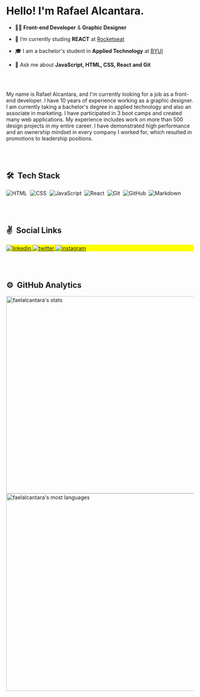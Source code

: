 <!--
**faelalcantara/faelalcantara** is a ✨ _special_ ✨ repository because its `README.md` (this file) appears on your GitHub profile.

Here are some ideas to get you started:

- 🔭 I’m currently working on ...
- 🌱 I’m currently learning ...
- 👯 I’m looking to collaborate on ...
- 🤔 I’m looking for help with ...
- 💬 Ask me about ...
- 📫 How to reach me: ...
- 😄 Pronouns: ...
- ⚡ Fun fact: ...
-->

<h1 align="left">Hello! I'm Rafael Alcantara.</h1>
<p align="left"></p>

- :man_technologist: **Front-end Developer** & **Graphic Designer**

- :space_invader: I’m currently studing **REACT** at [Rocketseat](https://github.com/Rocketseat)

- :mortar_board:  I am a bachelor's student in **Applied Technology** at [BYUI](https://www.byui.edu/)

- 💬 Ask me about **JavaScript, HTML, CSS, React and Git**

<br/><br/>

My name is Rafael Alcantara, and I'm currently looking for a job as a front-end developer. I have 10 years of experience working as a graphic designer. I am currently taking a bachelor's degree in applied technology and also an associate in marketing. I have participated in 3 boot camps and created many web applications. My experience includes work on more than 500 design projects in my entire career. I have demonstrated high performance and an ownership mindset in every company I worked for, which resulted in promotions to leadership positions.

<br/><br/>

## 🛠 &nbsp;Tech Stack

![HTML](https://img.shields.io/badge/-HTML-05122A?style=flat&logo=HTML5)&nbsp;
![CSS](https://img.shields.io/badge/-CSS-05122A?style=flat&logo=CSS3&logoColor=1572B6)&nbsp;
![JavaScript](https://img.shields.io/badge/-JavaScript-05122A?style=flat&logo=javascript)&nbsp;
![React](https://img.shields.io/badge/-React-05122A?style=flat&logo=react)&nbsp;
![Git](https://img.shields.io/badge/-Git-05122A?style=flat&logo=git)&nbsp;
![GitHub](https://img.shields.io/badge/-GitHub-05122A?style=flat&logo=github)&nbsp;
![Markdown](https://img.shields.io/badge/-Markdown-05122A?style=flat&logo=markdown)&nbsp;

<br><br>

## :v: &nbsp;Social Links

<p align="left" style="background:yellow">
<a href="https://www.linkedin.com/in/rafael-alcantara-b9010a7b/" target="_blank">
  <img align="center" src="https://img.shields.io/badge/-faelalcantara-05122A?style=flat&logo=linkedin" alt="linkedin"/>
</a>
<a href="https://twitter.com/faelalcantara_" target="_blank">
  <img align="center" src="https://img.shields.io/badge/-faelalcantara-05122A?style=flat&logo=twitter" alt="twitter"/>  
</a>
<a href="https://instagram.com/faelalcantara.dev" target="_blank">
 <img align="center" src="https://img.shields.io/badge/-faelalcantara-05122A?style=flat&logo=instagram" alt="instagram"/>
</a>
</p>

<br><br>

## ⚙️ &nbsp;GitHub Analytics

<p align="left">
<img width="530em" src="https://github-readme-stats.vercel.app/api?username=faelalcantara&show_icons=true&theme=vision-friendly-dark" alt="faelalcantara's stats"/>
<img width="530em" src="https://github-readme-stats.vercel.app/api/top-langs/?username=faelalcantara&layout=compact&theme=vision-friendly-dark" alt="faelalcantara's most languages"/>
</p>



